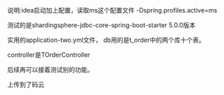 说明:idea启动加上配置，读取ms这个配置文件 
-Dspring.profiles.active=ms


测试的是shardingsphere-jdbc-core-spring-boot-starter  5.0.0版本


实用的application-two.yml文件， db用的是t_order中的两个库十个表。

controller是TOrderController


后续再可以接着测试别的功能。


上传到了码云